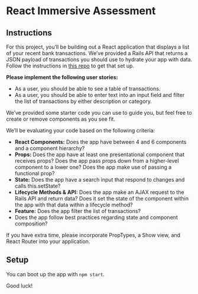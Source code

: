 # React Immersive Assessment

## Instructions

For this project, you’ll be building out a React application that displays a list of your recent bank transactions. We’ve provided a Rails API that returns a JSON payload of transactions you should use to hydrate your app with data. Follow the instructions in [this repo](https://github.com/learn-co-curriculum/immersive-assessment-react-backend) to get that set up.

**Please implement the following user stories:**
- As a user, you should be able to see a table of transactions. 
- As a user, you should be able to enter text into an input field and filter the list of transactions by either description or category. 

We’ve provided some starter code you can use to guide you, but feel free to create or remove components as you see fit.

We’ll be evaluating your code based on the following criteria:
- **React Components:** Does the app have between 4 and 6 components and a component hierarchy? 
- **Props:** Does the app have at least one presentational component that receives props? Does the app pass props down from a higher-level component to a lower one? Does the app make use of passing a functional prop?
- **State:** Does the app have a search input that respond to changes and calls this.setState?
- **Lifecycle Methods & API:** Does the app make an AJAX request to the Rails API and return data? Does it set the state of the component within the app with that data within a lifecycle method? 
- **Feature:** Does the app filter the list of transactions? 
- Does the app follow best practices regarding state and component composition?

If you have extra time, please incorporate PropTypes, a Show view, and React Router into your application.

## Setup
You can boot up the app with `npm start`.

Good luck!

